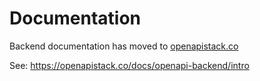 # Documentation

Backend documentation has moved to [openapistack.co](https://openapistack.co)

See: https://openapistack.co/docs/openapi-backend/intro
